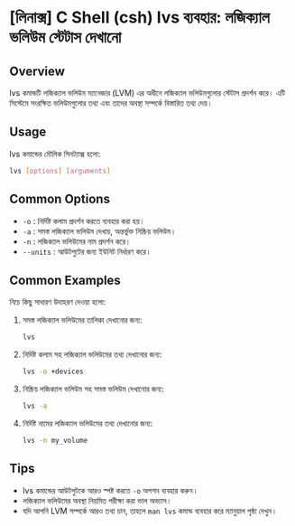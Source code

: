 # [লিনাক্স] C Shell (csh) lvs ব্যবহার: লজিক্যাল ভলিউম স্টেটাস দেখানো

## Overview
lvs কমান্ডটি লজিক্যাল ভলিউম ম্যানেজার (LVM) এর অধীনে লজিক্যাল ভলিউমগুলোর স্টেটাস প্রদর্শন করে। এটি সিস্টেমে সংরক্ষিত ভলিউমগুলোর তথ্য এবং তাদের অবস্থা সম্পর্কে বিস্তারিত তথ্য দেয়।

## Usage
lvs কমান্ডের মৌলিক সিনট্যাক্স হলো:

```bash
lvs [options] [arguments]
```

## Common Options
- `-o` : নির্দিষ্ট কলাম প্রদর্শন করতে ব্যবহার করা হয়।
- `-a` : সমস্ত লজিক্যাল ভলিউম দেখায়, অন্তর্ভুক্ত নিষ্ক্রিয় ভলিউম।
- `-n` : লজিক্যাল ভলিউমের নাম প্রদর্শন করে।
- `--units` : আউটপুটের জন্য ইউনিট নির্ধারণ করে।

## Common Examples
নিচে কিছু সাধারণ উদাহরণ দেওয়া হলো:

1. সমস্ত লজিক্যাল ভলিউমের তালিকা দেখানোর জন্য:
   ```bash
   lvs
   ```

2. নির্দিষ্ট কলাম সহ লজিক্যাল ভলিউমের তথ্য দেখানোর জন্য:
   ```bash
   lvs -o +devices
   ```

3. নিষ্ক্রিয় লজিক্যাল ভলিউম সহ সমস্ত ভলিউম দেখানোর জন্য:
   ```bash
   lvs -a
   ```

4. নির্দিষ্ট নামের লজিক্যাল ভলিউমের তথ্য দেখানোর জন্য:
   ```bash
   lvs -n my_volume
   ```

## Tips
- lvs কমান্ডের আউটপুটকে আরও স্পষ্ট করতে `-o` অপশন ব্যবহার করুন।
- লজিক্যাল ভলিউমের অবস্থা নিয়মিত পরীক্ষা করা ভাল অভ্যাস।
- যদি আপনি LVM সম্পর্কে আরও তথ্য চান, তাহলে `man lvs` কমান্ড ব্যবহার করে ম্যানুয়াল পৃষ্ঠা দেখুন।